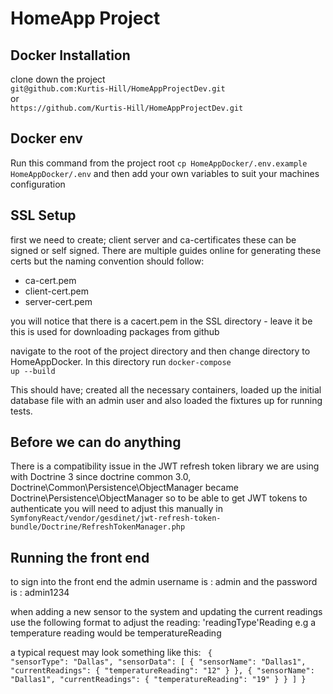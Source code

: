 <h1>HomeApp Project</h1>
<h2>Docker Installation</h2>
clone down the project <br>
<code>git@github.com:Kurtis-Hill/HomeAppProjectDev.git</code>
<br>
or
<br>
<code>https://github.com/Kurtis-Hill/HomeAppProjectDev.git</code>

<h2>Docker env</h2>
Run this command from the project root
<code>cp HomeAppDocker/.env.example HomeAppDocker/.env</code>
and then add your own variables to suit your machines configuration
<h2>SSL Setup</h2>
first we need to create; client server and ca-certificates these can be signed or self signed. There are multiple guides online for generating these certs but the naming convention should follow:
<ul>
    <li>ca-cert.pem</li>
    <li>client-cert.pem</li>
    <li>server-cert.pem</li>    
</ul>
you will notice that there is a cacert.pem in the SSL directory - leave it be this is used for downloading packages from github  

navigate to the root of the project directory and then change directory to HomeAppDocker.
In this directory run <code>docker-compose up --build</code>

This should have; created all the necessary containers, loaded up the initial database file with an admin user and also loaded the fixtures up for running tests.

<h2>Before we can do anything</h2>
There is a compatibility issue in the JWT refresh token library we are using with Doctrine 3 since doctrine common 3.0, Doctrine\Common\Persistence\ObjectManager became Doctrine\Persistence\ObjectManager
so to be able to get JWT tokens to authenticate you will need to adjust this manually in <code>SymfonyReact/vendor/gesdinet/jwt-refresh-token-bundle/Doctrine/RefreshTokenManager.php</code>


<h2>Running the front end</h2>
to sign into the front end the admin username is : admin
and the password is : admin1234


when adding a new sensor to the system and updating the current readings use the following format to adjust the reading:
'readingType'Reading
e.g a temperature reading would be temperatureReading

a typical request may look something like this:
<code>
{
    "sensorType": "Dallas",
    "sensorData": [ 
        {
            "sensorName": "Dallas1",
            "currentReadings": {
                "temperatureReading": "12"
        }
        },
        {
            "sensorName": "Dallas1",
            "currentReadings": {
                "temperatureReading": "19"
            }
        }
    ]
}
</code>
